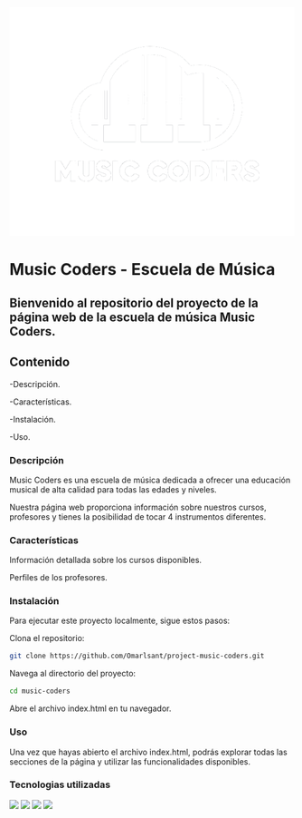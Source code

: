  <img src="/assets/html-elements/logo-blanco.png"/> 
 
# Music Coders - Escuela de Música

## Bienvenido al repositorio del proyecto de la página web de la escuela de música Music Coders.

## Contenido

-Descripción.

-Características.

-Instalación.

-Uso.


### Descripción
Music Coders es una escuela de música dedicada a ofrecer una educación musical de alta calidad para todas las edades y niveles. 

Nuestra página web proporciona información sobre nuestros cursos, profesores y tienes la posibilidad de tocar 4 instrumentos diferentes. 

### Características
Información detallada sobre los cursos disponibles.

Perfiles de los profesores.


### Instalación
Para ejecutar este proyecto localmente, sigue estos pasos:

Clona el repositorio:
```bash
git clone https://github.com/Omarlsant/project-music-coders.git
```

Navega al directorio del proyecto:
```bash
cd music-coders
```

Abre el archivo index.html en tu navegador.

### Uso
Una vez que hayas abierto el archivo index.html, podrás explorar todas las secciones de la página y utilizar las funcionalidades disponibles.

### Tecnologias utilizadas

<img src="https://img.shields.io/badge/Figma-F24E1E?style=for-the-badge&logo=figma&logoColor=black"/> <img src="https://img.shields.io/badge/HTML5-E34F26?style=for-the-badge&logo=html5&logoColor=white"/> <img src="https://img.shields.io/badge/CSS3-1572B6?style=for-the-badge&logo=css3&logoColor=white"/> <img src="https://img.shields.io/badge/JavaScript-323330?style=for-the-badge&logo=javascript&logoColor=F7DF1E"/>

